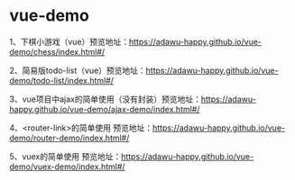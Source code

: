 # vue-demo
1、下棋小游戏（vue）预览地址：https://adawu-happy.github.io/vue-demo/chess/index.html#/

2、简易版todo-list（vue）预览地址：https://adawu-happy.github.io/vue-demo/todo-list/index.html#/

3、vue项目中ajax的简单使用（没有封装）预览地址：https://adawu-happy.github.io/vue-demo/ajax-demo/index.html#/

4、&lt;router-link&gt;的简单使用 预览地址：https://adawu-happy.github.io/vue-demo/router-demo/index.html#/

5、vuex的简单使用 预览地址：https://adawu-happy.github.io/vue-demo/vuex-demo/index.html#/
<br>
